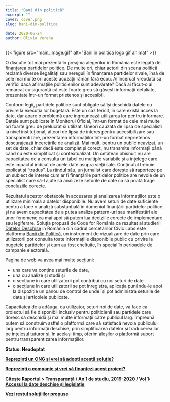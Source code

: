 ```yaml
---
title: "Bani din politică"
excerpt: ""
cover: cover.png
slug: bani-din-politica 

date: 2020-06-24
author: Olivia Vereha
---
```


{{< figure src="main_image.gif" alt="Bani în politică logo gif animat" >}}

O discuție tot mai prezentă în preajma alegerilor în România este legată de [finanțarea partidelor politice](https://www.google.com/search?q=finan%C5%A3area+partidelor&newwindow=1&safe=off&rlz=1C5CHFA_enRO875RO875&sxsrf=ALeKk01Q24zyNnc1rsnh3GyvQZTmcBpbbg:1592475901593&source=lnms&tbm=nws&sa=X&ved=2ahUKEwiJ2bWDk4vqAhXVQUEAHZCCBTAQ_AUoAnoECAsQBA&biw=1352&bih=824). De multe ori, chiar actorii din scena politică reclamă diverse ilegalități sau nereguli în finanțarea partidelor rivale, însă de cele mai multe ori aceste acuzații rămân fără ecou. Ai încercat vreodată să verifici dacă afirmațiile politicienilor sunt adevărate? Dacă ai făcut-o ai remarcat cu siguranță că este foarte greu să găsești informații detaliate, prezentate într-un format prietenos și accesibil.

Conform legii, partidele politice sunt obligate să își deschidă datele cu privire la execuția lor bugetară. Este un caz fericit, în care există acces la date, dar apare o problemă care îngreunează utilizarea lor pentru informare. Datele sunt publicate în Monitorul Oficial, într-un format de cele mai multe ori foarte greu de prelucrat și utilizat. Uneori cauzată de lipsa de specialiști la nivel instituțional, alteori de lipsa de interes pentru accesibilizare sau transparentizare, prezentarea informațiilor într-un format neprietenos descurajează încercările de analiză. Mai mult, pentru un public neavizat, un set de date, chiar dacă este complet și corect, nu transmite informații până când nu este simplificat și contextualizat. Un cetățean obișnuit nu are capacitatea de a consulta un tabel cu multiple variabile și a înțelege care este impactul indicat de acele date asupra vieții sale. Conținutul trebuie explicat și “tradus”. La rândul său, un jurnalist care dorește să raporteze pe un subiect de interes cum ar fi finanțările partidelor politice are nevoie de un specialist care să-l ajute să analizeze seturile de date ca să poată trage concluziile corecte.

Rezultatul acestor obstacole în accesarea și analizarea informațiilor este o utilizare minimală a datelor disponibile. Nu avem seturi de date suficiente pentru a face o analiză substanțială în domeniul finanțării partidelor politice și nu avem capacitatea de a putea analiza pattern-uri sau manifestări ale unor fenomene ca mai apoi să putem lua deciziile corecte de implementare sau legiferare. Soluția propusă de Code for România ca rezultat al studierii [Datelor Deschise](https://civiclabs.ro/ro/domains/date-deschise-2019-2020) în România din cadrul cercetărilor Civic Labs este platforma <span class="has-background-warning">[Banii din Politică](https://civiclabs.ro/ro/solutions/banii-din-politica)</span>, un instrument de vizualizare de date prin care utilizatorii pot consulta toate informațiile disponibile public cu privire la bugetele partidelor și cum au fost cheltuite, în special în perioadele de campanie electorală.

Pagina de web va avea mai multe secțiuni: 

- una care va conține seturile de date, 
- una cu analize și studii și 
- o secțiune în care utilizatorii pot contribui cu noi seturi de date
- o secțiune în care utilizatorii se pot înregistra, aplicația punându-le apoi la dispoziție un panou de control de unde își pot administra seturile de date și articolele publicate.

Capacitatea de a adăuga, ca utilizator, seturi noi de date, va face ca proiectul să fie disponibil inclusiv pentru politicienii sau partidele care doresc să deschidă și mai multe informații către publicul larg. Împreună putem să construim astfel o platformă care să satisfacă nevoia publicului larg pentru informații deschise, prin simplificarea datelor și traducerea lor pe înțelesul tuturor și, în același timp, oferim aleșilor o platformă suport pentru transparentizarea informațiilor.

**Status: Neadoptat**

<a href="mailto:contact@code4.ro"><span class="has-background-warning">**Reprezinți un ONG și vrei să adopți acestă soluție?**</span></a>

<a href="mailto:contact@code4.ro"><span class="has-background-warning">**Reprezinți o companie și vrei să finanțezi acest proiect?**</span></a>

**Citește Raportul > [Transparență / An 1 de studiu, 2019-2020 / Vol 1: Accesul la date deschise și legislație](https://civiclabs.ro/ro/domains/date-deschise-2019-2020)**

**[Vezi restul soluțiiilor propuse](https://civiclabs.ro/ro/domains/pregatire-si-raspuns-in-situatii-de-urgenta-2019-2020)**
